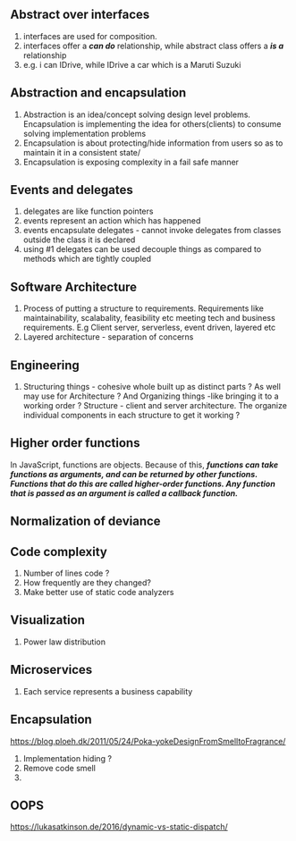 ## Abstract over interfaces

1. interfaces are used for composition.
2. interfaces offer a <i><b>can do</b></i> relationship, while abstract class offers a <i><b>is a</b></i> relationship
3. e.g. i can IDrive, while IDrive a car which is a Maruti Suzuki

## Abstraction and encapsulation

1. Abstraction is an idea/concept solving design level problems. Encapsulation is implementing the idea for others(clients) to consume solving implementation problems
2. Encapsulation is about protecting/hide information from users so as to maintain it in a consistent state/
3. Encapsulation is exposing complexity in a fail safe manner

## Events and delegates

1. delegates are like function pointers
2. events represent an action which has happened
3. events encapsulate delegates - cannot invoke delegates from classes outside the class it is declared
4. using #1 delegates can be used decouple things as compared to methods which are tightly coupled

## Software Architecture

1. Process of putting a structure to requirements. Requirements like maintainability, scalabality, feasibility etc meeting tech and business requirements. E.g Client server, serverless, event driven, layered  etc 
2. Layered architecture - separation of concerns 

## Engineering

1. Structuring things - cohesive whole built up as distinct parts ? As well may use for Architecture ? And Organizing things -like bringing it to a working order ? Structure - client and server architecture. The organize individual components in each structure to get it working ?

## Higher order functions

In JavaScript, functions are objects. Because of this, ***functions can take functions as arguments, and can be returned by other functions. Functions that do this are called higher-order functions. Any function that is passed as an argument is called a callback function.***

## Normalization of deviance 

## Code complexity

1. Number of lines code ?
2. How frequently are they changed?
3. Make better use of static code analyzers

## Visualization

1. Power law distribution 

## Microservices

1. Each service represents a business capability 

## Encapsulation

https://blog.ploeh.dk/2011/05/24/Poka-yokeDesignFromSmelltoFragrance/ 

1. Implementation hiding ? 
2. Remove code smell
3. 

## OOPS

https://lukasatkinson.de/2016/dynamic-vs-static-dispatch/ 
